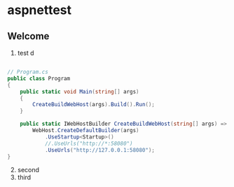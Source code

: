 # aspnettest


**Welcome**
----------

1. test d

```C#

// Program.cs
public class Program
{
    public static void Main(string[] args)
    {
        CreateBuildWebHost(args).Build().Run();
    }

    public static IWebHostBuilder CreateBuildWebHost(string[] args) =>
        WebHost.CreateDefaultBuilder(args)
            .UseStartup<Startup>()
            //.UseUrls("http://*:58080")
            .UseUrls("http://127.0.0.1:58080");
}

```

2. second
3. third
